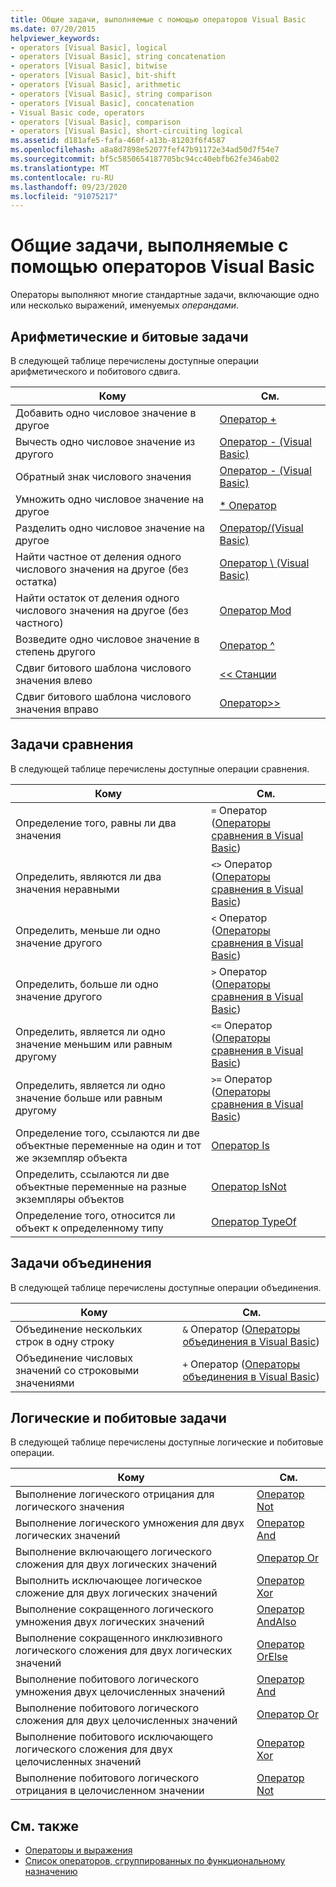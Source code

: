 ```yaml
---
title: Общие задачи, выполняемые с помощью операторов Visual Basic
ms.date: 07/20/2015
helpviewer_keywords:
- operators [Visual Basic], logical
- operators [Visual Basic], string concatenation
- operators [Visual Basic], bitwise
- operators [Visual Basic], bit-shift
- operators [Visual Basic], arithmetic
- operators [Visual Basic], string comparison
- operators [Visual Basic], concatenation
- Visual Basic code, operators
- operators [Visual Basic], comparison
- operators [Visual Basic], short-circuiting logical
ms.assetid: d181afe5-fafa-460f-a13b-81203f6f4587
ms.openlocfilehash: a8a8d7898e52077fef47b91172e34ad50d7f54e7
ms.sourcegitcommit: bf5c5850654187705bc94cc40ebfb62fe346ab02
ms.translationtype: MT
ms.contentlocale: ru-RU
ms.lasthandoff: 09/23/2020
ms.locfileid: "91075217"
---
```

# <a name="common-tasks-performed-with-visual-basic-operators"></a>Общие задачи, выполняемые с помощью операторов Visual Basic

Операторы выполняют многие стандартные задачи, включающие одно или несколько выражений, именуемых *операндами*.  
  
## <a name="arithmetic-and-bit-shift-tasks"></a>Арифметические и битовые задачи  

 В следующей таблице перечислены доступные операции арифметического и побитового сдвига.  
  
|Кому|См.|  
|---|---|  
|Добавить одно числовое значение в другое|[Оператор +](../../../language-reference/operators/addition-operator.md)|  
|Вычесть одно числовое значение из другого|[Оператор - (Visual Basic)](../../../language-reference/operators/subtraction-operator.md)|  
|Обратный знак числового значения|[Оператор - (Visual Basic)](../../../language-reference/operators/subtraction-operator.md)|  
|Умножить одно числовое значение на другое|[* Оператор](../../../language-reference/operators/multiplication-operator.md)|  
|Разделить одно числовое значение на другое|[Оператор/(Visual Basic)](../../../language-reference/operators/floating-point-division-operator.md)|  
|Найти частное от деления одного числового значения на другое (без остатка)|[Оператор \ (Visual Basic)](../../../language-reference/operators/integer-division-operator.md)|  
|Найти остаток от деления одного числового значения на другое (без частного)|[Оператор Mod](../../../language-reference/operators/mod-operator.md)|  
|Возведите одно числовое значение в степень другого|[Оператор ^](../../../language-reference/operators/exponentiation-operator.md)|  
|Сдвиг битового шаблона числового значения влево|[<\< Станции](../../../language-reference/operators/left-shift-operator.md)|  
|Сдвиг битового шаблона числового значения вправо|[ Оператор>> ](../../../language-reference/operators/right-shift-operator.md)|  
  
## <a name="comparison-tasks"></a>Задачи сравнения  

 В следующей таблице перечислены доступные операции сравнения.  
  
|Кому|См.|  
|---|---|  
|Определение того, равны ли два значения|`=` Оператор ([Операторы сравнения в Visual Basic](comparison-operators.md))|  
|Определить, являются ли два значения неравными|`<>` Оператор ([Операторы сравнения в Visual Basic](comparison-operators.md))|  
|Определить, меньше ли одно значение другого|`<` Оператор ([Операторы сравнения в Visual Basic](comparison-operators.md))|  
|Определить, больше ли одно значение другого|`>` Оператор ([Операторы сравнения в Visual Basic](comparison-operators.md))|  
|Определить, является ли одно значение меньшим или равным другому|`<=` Оператор ([Операторы сравнения в Visual Basic](comparison-operators.md))|  
|Определить, является ли одно значение больше или равным другому|`>=` Оператор ([Операторы сравнения в Visual Basic](comparison-operators.md))|  
|Определение того, ссылаются ли две объектные переменные на один и тот же экземпляр объекта|[Оператор Is](../../../language-reference/operators/is-operator.md)|  
|Определить, ссылаются ли две объектные переменные на разные экземпляры объектов|[Оператор IsNot](../../../language-reference/operators/isnot-operator.md)|  
|Определение того, относится ли объект к определенному типу|[Оператор TypeOf](../../../language-reference/operators/typeof-operator.md)|  
  
## <a name="concatenation-tasks"></a>Задачи объединения  

 В следующей таблице перечислены доступные операции объединения.  
  
|Кому|См.|  
|---|---|  
|Объединение нескольких строк в одну строку|`&` Оператор ([Операторы объединения в Visual Basic](concatenation-operators.md))|  
|Объединение числовых значений со строковыми значениями|`+` Оператор ([Операторы объединения в Visual Basic](concatenation-operators.md))|  
  
## <a name="logical-and-bitwise-tasks"></a>Логические и побитовые задачи  

 В следующей таблице перечислены доступные логические и побитовые операции.  
  
|Кому|См.|  
|---|---|  
|Выполнение логического отрицания для логического значения|[Оператор Not](../../../language-reference/operators/not-operator.md)|  
|Выполнение логического умножения для двух логических значений|[Оператор And](../../../language-reference/operators/and-operator.md)|  
|Выполнение включающего логического сложения для двух логических значений|[Оператор Or](../../../language-reference/operators/or-operator.md)|  
|Выполнить исключающее логическое сложение для двух логических значений|[Оператор Xor](../../../language-reference/operators/xor-operator.md)|  
|Выполнение сокращенного логического умножения двух логических значений|[Оператор AndAlso](../../../language-reference/operators/andalso-operator.md)|  
|Выполнение сокращенного инклюзивного логического сложения для двух логических значений|[Оператор OrElse](../../../language-reference/operators/orelse-operator.md)|  
|Выполнение побитового логического умножения двух целочисленных значений|[Оператор And](../../../language-reference/operators/and-operator.md)|  
|Выполнение побитового логического сложения для двух целочисленных значений|[Оператор Or](../../../language-reference/operators/or-operator.md)|  
|Выполнение побитового исключающего логического сложения для двух целочисленных значений|[Оператор Xor](../../../language-reference/operators/xor-operator.md)|  
|Выполнение побитового логического отрицания в целочисленном значении|[Оператор Not](../../../language-reference/operators/not-operator.md)|  
  
## <a name="see-also"></a>См. также

- [Операторы и выражения](index.md)
- [Список операторов, сгруппированных по функциональному назначению](../../../language-reference/operators/operators-listed-by-functionality.md)

